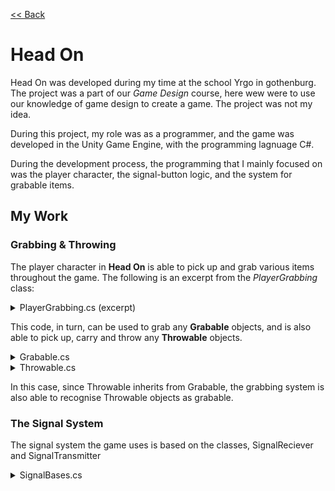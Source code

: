 [<< Back](https://salmaster1.github.io/Portfolio/)

# Head On

Head On was developed during my time at the school Yrgo in gothenburg. The project was a part of our *Game Design* course, here wew were to use our knowledge of game design to create a game. The project was not my idea.

During this project, my role was as a programmer, and the game was developed in the Unity Game Engine, with the programming lagnuage C#.

During the development process, the programming that I mainly focused on was the player character, the signal-button logic, and the system for grabable items.

## My Work

### Grabbing & Throwing

The player character in **Head On** is able to pick up and grab various items throughout the game. The following is an excerpt from the *PlayerGrabbing* class:

<details><summary>PlayerGrabbing.cs (excerpt)</summary>
  <pre>

private void TryGrabObject(bool requireClick)
{
    Grabable g = GetClosestGrabable();
    if (g == null) return;
    if (requireClick != g.RequireClick) return;
    if (g != null && g.GetType() == typeof(Throwable) && grabDelayTimer <= 0)
    {
        if (transform.parent.parent = g.transform) //Unchild player if grabbing box that player is standing on
            transform.parent.parent = null;
        SetHeldItem((Throwable)g);
    }
    else if (g != null)
    {
        //Ledge grab
        if (activeInputType == InputType.Controller && grabDelayTimer <= 0)
        {
            grabDelayTimer = 0.2f;
            if (currentGrabable != null)
            {
                currentGrabable.ToggleGrabableVisual(false);
                currentGrabable = null;
            }
            g.HoldItem();
        }
        else if (activeInputType == InputType.KeyboardMouse && grabDelayTimer <= 0)
        {
            grabDelayTimer = 0.2f;
            if (currentGrabable != null)
            {
                currentGrabable.ToggleGrabableVisual(false);
                currentGrabable = null;
            }
            g.HoldItem();
        }
    }
    //Grab lever
    if (currentThrowable == null)
    {
        EnableArms();
    }
    else
    {
        foreach (var item in arms)
        {
            item.Renderer.enabled = false;
        }
        playerAnimations.SetAnimationMode(AnimationMode.Carrying);
        playerAnimations.UpdateAnimation();
    }
}

public void SetHeldItem(Throwable newThrowable)
{
    if (carrying)
    {
        Throw(0, Vector2.down);
    }
    if (newThrowable != null)
    {
        currentThrowable = newThrowable;
        currentThrowable.transform.parent = heldItemPosition;
        currentThrowable.transform.localPosition = Vector2.zero;
        currentThrowable.HoldItem();
        if (currentThrowable.CompareTag("Head"))
        {
            currentThrowable.transform.rotation = Quaternion.identity;
            currentThrowable.transform.localScale = new Vector3(2, 2);
        }
        Invoke(nameof(SetCarryingTrue), pickupGracePeriod);
        heldItemRenderer.enabled = true;
        playerMovement.ArmSFX(true);
    }
    else
    {
        EnableArms();
    }
}

private void Throw(float force, Vector2 direction)
{
    if (currentThrowable == null) return;
    currentThrowable.ThrowItem(force, direction);
    currentThrowable = null;
    currentGrabable = null;
    carrying = false;
    aiming = false;
    currentForce = 0;
    playerMovement.SetMovementStatus(carrying, aiming);
    heldItemRenderer.enabled = false;
    grabDelayTimer = 0.7f;
    EnableArms();
    if (force != 0)
    {
        playerMovement.ThrowSFX();
        playerAnimations.ThrowAnimation();
        playerAnimations.SetAnimationMode(AnimationMode.None);
    }
    else
    {
        playerAnimations.SetAnimationMode(AnimationMode.None);
        playerAnimations.UpdateAnimation();
    }
}

float GetForceModifier(Vector2 delta)
{
    //Throws object based on mouse position
    if (activeInputType == InputType.KeyboardMouse)
    {
        return Mathf.Clamp(delta.magnitude * mouse_forceModifier / maxThrowForceModifier, 3, maxThrowForceModifier);
    }
    else if (activeInputType == InputType.Controller)
    {
        return maxThrowForceModifier;
    }
    return maxThrowForceModifier;
}

Vector2 GetCalculatedPosition(float velocity, Vector2 direction, float time)
{
    //Calcuates the future position of a throw, using physics formulas for Projectile Motion in 2D space
    float x = currentThrowable.transform.position.x + direction.x * velocity * time;
    float y = currentThrowable.transform.position.y + direction.y * velocity * time - 9.82f * time * time / 2;
    return new Vector2(x, y);
}
  </pre>
</details>

This code, in turn, can be used to grab any **Grabable** objects, and is also able to pick up, carry and throw any **Throwable** objects.

<details><summary>Grabable.cs</summary>
  <pre>

using System.Collections;
using System.Collections.Generic;
using UnityEngine;

public abstract class Grabable : MonoBehaviour
{
    [SerializeField] bool requireClickToGrab = true;
    public bool RequireClick { get { return requireClickToGrab; } }

    protected Collider2D col;
    public Collider2D Collider { get { return col; } }
    public abstract void HoldItem();

    [SerializeField] protected GameObject highlight;
    
    private void Start()
    {
        if (GrabablesManager.Instance != null && GrabablesManager.Instance.IsInitialized && !GrabablesManager.Instance.Grabables.Contains(this))
        {
            GrabablesManager.Instance.Grabables.Add(this);
        }
    }

    private void OnEnable()
    {
        if (GrabablesManager.Instance != null && GrabablesManager.Instance.IsInitialized && !GrabablesManager.Instance.Grabables.Contains(this))
        {
            GrabablesManager.Instance.Grabables.Add(this);
        }
    }

    private void OnDisable()
    {
        if (GrabablesManager.Instance == null) { return; }
        GrabablesManager.Instance.Grabables.Remove(this);
    }

    private void OnDestroy()
    {
        if(GrabablesManager.Instance == null) { return; }
        GrabablesManager.Instance.Grabables.Remove(this);
    }

    public virtual void ToggleGrabableVisual(bool toggle)
    {
        if (highlight != null)
        {
            highlight.SetActive(toggle);
        }
    }
}
  </pre>
</details>

<details><summary>Throwable.cs</summary>
  <pre>

using System.Collections;
using System.Collections.Generic;
using UnityEngine;

public class Throwable : Grabable
{
    public Rigidbody2D Rigidbody { get; private set; }

    Transform defaultParent;
    public Transform DefaultParent { get { return defaultParent; } }
    [SerializeField] AudioClip collisionClip;
    [SerializeField] float throwRotation = 25;
    [SerializeField] bool causeCamShake = false;
    [SerializeField] bool resetOnDeath = false;
    [SerializeField] float maxShakeAmount = 0.15f;
    ParticleSystem ps;
    bool isHeld;
    public bool IsHeld { get { return isHeld; } }
    CameraMovement cameraMovement;

    public static Throwable Head {get; private set;}

    private void Awake()
    {
        Rigidbody = GetComponent<Rigidbody2D>();
        col = GetComponent<Collider2D>();
        if(!TryGetComponent<ParticleSystem>(out ps))
        {
            ps = GetComponentInChildren<ParticleSystem>();
        }

        defaultParent = transform.parent;
        cameraMovement = Camera.main.GetComponent<CameraMovement>();
        if(gameObject.CompareTag("Head"))
        {
            Head = this;
        }
    }

    public override void HoldItem()
    {
        if(!enabled)
        {
            return;
        }

        isHeld = true;
        Rigidbody.bodyType = RigidbodyType2D.Static;
        col.enabled = false;
        Rigidbody.simulated = false;
    }

    public void ThrowItem(float force, Vector2 direction)
    {
        isHeld = false;
        transform.parent = defaultParent;
        //col.enabled = true;
        Rigidbody.bodyType = RigidbodyType2D.Dynamic;
        Rigidbody.simulated = true;
        Rigidbody.AddTorque(throwRotation * direction.x);
        Rigidbody.AddForce(force * direction, ForceMode2D.Impulse);
        Invoke(nameof(EnableCollider), 0.1f);
    }

    void EnableCollider()
    {
        col.enabled=true;
    }

    public override void ToggleGrabableVisual(bool toggle)
    {
        if (ps != null)
        {
            if (toggle)
            {
                ps.Play();
            }
            else
            {
                ps.Stop();
            }
        }

        if (highlight != null)
        {
            highlight.SetActive(toggle);
        }
    }

    private void OnCollisionEnter2D(Collision2D collision)
    {
        if(collisionClip == null)
        {
            return;
        }

        if(collision.relativeVelocity.sqrMagnitude > 0.01f)
        {
            AudioManager.Instance.PlayAudio(collisionClip, transform.position);
            
            if (causeCamShake)
            {
                cameraMovement.CameraShake(Mathf.Clamp(maxShakeAmount*(collision.relativeVelocity.sqrMagnitude*0.01f),0.1f,maxShakeAmount), collision.relativeVelocity);
            }
        }

        if(collision.gameObject.CompareTag("Player") && collision.enabled)
        {
            //Child player to throwable
            collision.transform.parent = transform;
        }
    }
    private void OnCollisionExit2D(Collision2D collision)
    {
        if (collision.gameObject.CompareTag("Player") && collision.enabled)
        {
            collision.transform.parent = null;
        }
    }

    public void ResetMe()
    {
        if (!resetOnDeath || gameObject.CompareTag("Head")) return;

        transform.localPosition = Vector3.zero;
        transform.eulerAngles = Vector3.zero;

        Rigidbody.angularVelocity = 0f;
        Rigidbody.velocity = Vector3.zero;
    }
}
  </pre>
</details>



In this case, since Throwable inherits from Grabable, the grabbing system is also able to recognise Throwable objects as grabable.

### The Signal System

The signal system the game uses is based on the classes, SignalReciever and SignalTransmitter

<details><summary>SignalBases.cs</summary>
  <pre>

using System.Collections.Generic;
using UnityEngine;
using UnityEngine.Events;

public abstract class SignalTransmitter : MonoBehaviour
{
    protected List&#60;SignalReciever&#62; recievers = new();
    public List&#60;SignalReciever&#62; Recievers { get { return recievers; } set { recievers = value; } }

    protected bool state;

    public abstract void TransmitSignal();

    public abstract bool GetSignalState();
}

public abstract class SignalReciever : MonoBehaviour
{
    [SerializeField] protected Transmitter[] sources;

    [SerializeField] protected UnityEvent onSignalActivated, onSignalDeactivated;

    protected bool? state = null;

    protected virtual void Start()
    {
        if(sources == null || sources.Length == 0) 
        {
            return; 
        }

        foreach (var source in sources)
        {
            if(source != null && source.Source != null)
            {
                source.Source.Recievers.Add(this);
            }
        }

        RecieveSignal();
    }

    public abstract void RecieveSignal();
}


[System.Serializable]
public class Transmitter
{
    [SerializeField] SignalTransmitter source;
    public SignalTransmitter Source { get { return source; } }

    [SerializeField] bool activeState = true;
    public bool ActiveState { get { return activeState; } }
}
  </pre>
</details>